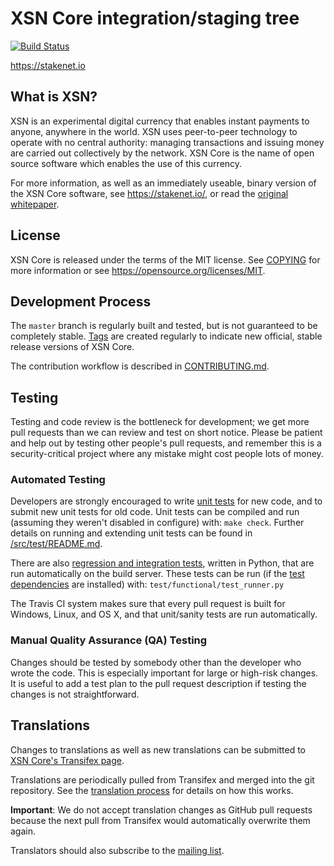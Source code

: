 XSN Core integration/staging tree
=====================================

[![Build Status](https://api.travis-ci.org/X9Developers/XSN.svg?branch=master)](https://travis-ci.org/X9Developers/XSN)

https://stakenet.io

What is XSN?
----------------

XSN is an experimental digital currency that enables instant payments to
anyone, anywhere in the world. XSN uses peer-to-peer technology to operate
with no central authority: managing transactions and issuing money are carried
out collectively by the network. XSN Core is the name of open source
software which enables the use of this currency.

For more information, as well as an immediately useable, binary version of
the XSN Core software, see https://stakenet.io/, or read the
[original whitepaper](https://stakenet.io/Whitepaper_Stakenet_V3.0_EN.pdf).

License
-------

XSN Core is released under the terms of the MIT license. See [COPYING](COPYING) for more
information or see https://opensource.org/licenses/MIT.

Development Process
-------------------

The `master` branch is regularly built and tested, but is not guaranteed to be
completely stable. [Tags](https://github.com/X9Developers/XSN/tags) are created
regularly to indicate new official, stable release versions of XSN Core.

The contribution workflow is described in [CONTRIBUTING.md](CONTRIBUTING.md).

Testing
-------

Testing and code review is the bottleneck for development; we get more pull
requests than we can review and test on short notice. Please be patient and help out by testing
other people's pull requests, and remember this is a security-critical project where any mistake might cost people
lots of money.

### Automated Testing

Developers are strongly encouraged to write [unit tests](src/test/README.md) for new code, and to
submit new unit tests for old code. Unit tests can be compiled and run
(assuming they weren't disabled in configure) with: `make check`. Further details on running
and extending unit tests can be found in [/src/test/README.md](/src/test/README.md).

There are also [regression and integration tests](/test), written
in Python, that are run automatically on the build server.
These tests can be run (if the [test dependencies](/test) are installed) with: `test/functional/test_runner.py`

The Travis CI system makes sure that every pull request is built for Windows, Linux, and OS X, and that unit/sanity tests are run automatically.

### Manual Quality Assurance (QA) Testing

Changes should be tested by somebody other than the developer who wrote the
code. This is especially important for large or high-risk changes. It is useful
to add a test plan to the pull request description if testing the changes is
not straightforward.

Translations
------------

Changes to translations as well as new translations can be submitted to
[XSN Core's Transifex page](https://www.transifex.com/projects/p/xsn/).

Translations are periodically pulled from Transifex and merged into the git repository. See the
[translation process](doc/translation_process.md) for details on how this works.

**Important**: We do not accept translation changes as GitHub pull requests because the next
pull from Transifex would automatically overwrite them again.

Translators should also subscribe to the [mailing list](https://groups.google.com/forum/#!forum/xsn-translators).
